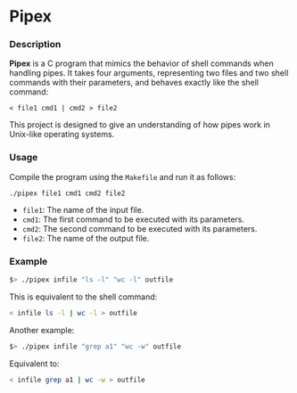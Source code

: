 # Pipex

### Description
**Pipex** is a C program that mimics the behavior of shell commands when handling pipes. It takes four arguments, representing two files and two shell commands with their parameters, and behaves exactly like the shell command:
```
< file1 cmd1 | cmd2 > file2
```
This project is designed to give an understanding of how pipes work in Unix-like operating systems.

### Usage
Compile the program using the `Makefile` and run it as follows:
```
./pipex file1 cmd1 cmd2 file2
```
- `file1`: The name of the input file.
- `cmd1`: The first command to be executed with its parameters.
- `cmd2`: The second command to be executed with its parameters.
- `file2`: The name of the output file.

### Example
``` bash
$> ./pipex infile "ls -l" "wc -l" outfile
```
This is equivalent to the shell command:
``` bash
< infile ls -l | wc -l > outfile
```
Another example:
``` bash
$> ./pipex infile "grep a1" "wc -w" outfile
```

Equivalent to:
``` bash
< infile grep a1 | wc -w > outfile
```
